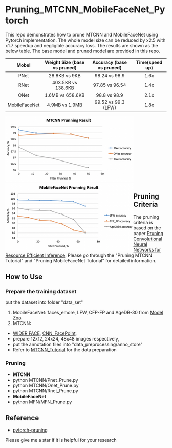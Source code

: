 # Pruning_MTCNN_MobileFaceNet_Pytorch

This repo demonstrates how to prune MTCNN and MobileFaceNet using Pytorch implementation. 
The whole model size can be reduced by x2.5 with x1.7 speedup and negligible accuracy loss. 
The results are shown as the below table. 
The base model and pruned model are provided in this repo. 

| Mobel | Weight Size (base vs pruned) | Accuracy (base vs pruned) | Time(speed up) | 
|  :------:     | :---------: | :---------: |:---------: |
|   PNet     | 28.8KB vs  9KB    |  98.24 vs 98.9 | 1.6x |
|   RNet     | 403.5KB vs 138.6KB     |  97.85 vs 96.54 | 1.4x |
|   ONet     | 1.6MB vs 658.6KB     |  98.8 vs 98.9 | 2.1x |
|   MobileFaceNet     | 4.9MB vs 1.9MB     |  99.52 vs 99.3 (LFW) | 1.8x |

<img src="imgs/10.jpeg"  width="400">
<img src="imgs/9.jpeg"  width="400" style="float: left;">

## Pruning Criteria 

The pruning criteria is based on the paper [Pruning Convolutional Neural Networks for Resource Efficient Inference](https://arxiv.org/abs/1611.06440). 
Please go through the "Pruning MTCNN Tutorial" and "Pruning MobileFaceNet Tutorial" for detailed information. 

## How to Use 

### Prepare the training dataset
put the dataset into folder "data_set"
1. MobileFaceNet: faces_emore, LFW, CFP-FP and AgeDB-30 from [Model Zoo](https://github.com/deepinsight/insightface/wiki/Dataset-Zoo)
2. MTCNN: 
* [WIDER FACE](http://shuoyang1213.me/WIDERFACE/), [CNN_FacePoint](http://mmlab.ie.cuhk.edu.hk/archive/CNN_FacePoint.htm), 
* prepare 12x12, 24x24, 48x48 images respectively, 
* put the annotation files into "data_preprocessing/anno_store"
* Refer to [MTCNN_Tutorial](https://github.com/xuexingyu24/MTCNN_Tutorial) for the data preparation 

### Pruning
* **MTCNN** 
* python MTCNN/Pnet_Prune.py
* python MTCNN/Onet_Prune.py
* python MTCNN/Rnet_Prune.py
*  **MobileFaceNet**
* python MFN/MFN_Prune.py 

## Reference 
* [pytorch-pruning](https://github.com/jacobgil/pytorch-pruning)


Please give me a star if it is helpful for your research
